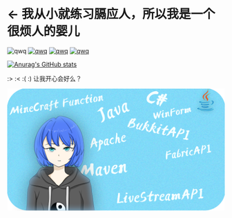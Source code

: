 # ← 我从小就练习膈应人，所以我是一个很烦人的婴儿


![qwq](https://img.shields.io/badge/QwQ-1-informational) 
[![qwq](https://img.shields.io/badge/直播间-2-ff69b4)](https://live.bilibili.com/2211693) 
[![qwq](https://img.shields.io/badge/kook交流-3-green)](https://kook.top/G1tIlv) 
[![qwq](https://img.shields.io/badge/QQ频道粉丝-搜索玄易的超大窝-orange)]()


[![Anurag's GitHub stats](https://github-readme-stats.vercel.app/api?username=smallxy)](https://github.com/anuraghazra/github-readme-stats)


:>
:<
:(
:)
让我开心会好么？


![banner](https://github.com/SmallXY/SmallXY/blob/main/githubbanner.png)
